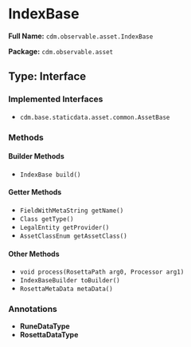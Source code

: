 # IndexBase

**Full Name:** `cdm.observable.asset.IndexBase`

**Package:** `cdm.observable.asset`

## Type: Interface

### Implemented Interfaces

- `cdm.base.staticdata.asset.common.AssetBase`

### Methods

#### Builder Methods

- `IndexBase build()`

#### Getter Methods

- `FieldWithMetaString getName()`
- `Class getType()`
- `LegalEntity getProvider()`
- `AssetClassEnum getAssetClass()`

#### Other Methods

- `void process(RosettaPath arg0, Processor arg1)`
- `IndexBaseBuilder toBuilder()`
- `RosettaMetaData metaData()`

### Annotations

- **RuneDataType**
- **RosettaDataType**

